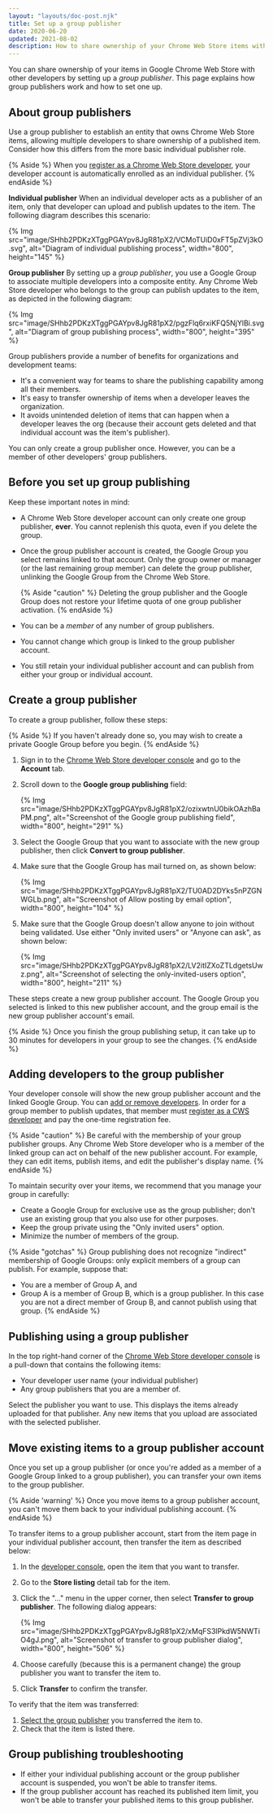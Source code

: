 ```yaml
---
layout: "layouts/doc-post.njk"
title: Set up a group publisher
date: 2020-06-20
updated: 2021-08-02
description: How to share ownership of your Chrome Web Store items with other developers.
---
```

<!--lint disable code-block-style-->

You can share ownership of your items in Google Chrome Web Store with other developers by setting up
a *group publisher*. This page explains how group publishers work and how to set one up.


## About group publishers

Use a group publisher to establish an entity that owns Chrome Web Store items, allowing multiple
developers to share ownership of a published item. Consider how this differs from the more basic
individual publisher role.

{% Aside %}
When you [register as a Chrome Web Store developer][cws-register], your developer account is
automatically enrolled as an individual publisher.
{% endAside %}

**Individual publisher** When an individual developer acts as a publisher of an item, only that
developer can upload and publish updates to the item. The following diagram describes this scenario:

{% Img src="image/SHhb2PDKzXTggPGAYpv8JgR81pX2/VCMoTUiD0xFT5pZVj3kO.svg", alt="Diagram of individual
publishing process", width="800", height="145" %}

**Group publisher** By setting up a *group publisher*, you use a Google Group to associate multiple
developers into a composite entity. Any Chrome Web Store developer who belongs to the group can
publish updates to the item, as depicted in the following diagram:

{% Img src="image/SHhb2PDKzXTggPGAYpv8JgR81pX2/pgzFlq6rxiKFQ5NjYlBi.svg", alt="Diagram of group
publishing process", width="800", height="395" %}

Group publishers provide a number of benefits for organizations and development teams:

* It's a convenient way for teams to share the publishing capability among all their members.
* It's easy to transfer ownership of items when a developer leaves the organization.
* It avoids unintended deletion of items that can happen when a developer leaves the org (because
  their account gets deleted and that individual account was the item's publisher).

You can only create a group publisher once. However, you can be a member of other
developers' group publishers.

## Before you set up group publishing

Keep these important notes in mind:

* A Chrome Web Store developer account can only create one group publisher,
  **ever**. You cannot replenish this quota, even if you delete the group. 
* Once the group publisher account is created, the Google Group you select 
  remains linked to that account. Only the group owner or manager (or the last
  remaining group member) can delete the group publisher, unlinking the Google 
  Group from the Chrome Web Store.

    {% Aside "caution" %}
    Deleting the group publisher and the Google Group does not restore your
    lifetime quota of one group publisher activation.
    {% endAside %}

* You can be a *member* of any number of group publishers.

* You cannot change which group is linked to the group publisher account.
* You still retain your individual publisher account and can publish from either your group or
  individual account.

## Create a group publisher

To create a group publisher, follow these steps:

{% Aside %}
If you haven't already done so, you may wish to create a private Google Group before you begin.
{% endAside %}

1. Sign in to the [Chrome Web Store developer
  console](https://chrome.google.com/webstore/devconsole) and go to the **Account** tab.

1. Scroll down to the **Google group publishing** field:

    {% Img src="image/SHhb2PDKzXTggPGAYpv8JgR81pX2/ozixwtnU0bikOAzhBaPM.png", alt="Screenshot of the
    Google group publishing field", width="800", height="291" %}

1. Select the Google Group that you want to associate with the new group
publisher, then click **Convert to group publisher**.

1. Make sure that the Google Group has mail turned on, as shown below:

    {% Img src="image/SHhb2PDKzXTggPGAYpv8JgR81pX2/TU0AD2DYks5nPZGNWGLb.png", alt="Screenshot of Allow
    posting by email option", width="800", height="104" %}

1. Make sure that the Google Group doesn't allow anyone to join without being
validated. Use either "Only invited users" or "Anyone can ask", as shown below:

    {% Img src="image/SHhb2PDKzXTggPGAYpv8JgR81pX2/LV2itIZXoZTLdgetsUwz.png", alt="Screenshot of
    selecting the only-invited-users option", width="800", height="211" %}

These steps create a new group publisher account. The Google Group you selected is linked to this
new publisher account, and the group email is the new group publisher account's email.

{% Aside %}
Once you finish the group publishing setup, it can take up to 30 minutes for developers in your
group to see the changes.
{% endAside %}

## Adding developers to the group publisher

Your developer console will show the new group publisher account and the linked
Google Group. You can [add or remove developers](https://groups.google.com/). In order for a group member to publish updates, that member must [register as a CWS developer][cws-register] and pay the one-time registration fee.

{% Aside "caution" %}
Be careful with the membership of your group publisher groups. Any Chrome Web Store developer who is
a member of the linked group can act on behalf of the new publisher account. For example, they can
edit items, publish items, and edit the publisher's display name. 
{% endAside %}

To maintain security over your items, we recommend that you manage your group in carefully:

* Create a Google Group for exclusive use as the group publisher; don't use an existing group that
  you also use for other purposes.
* Keep the group private using the "Only invited users" option.
* Minimize the number of members of the group.

{% Aside "gotchas" %}
Group publishing does not recognize "indirect" membership of Google Groups: only explicit
  members of a group can publish. For example, suppose that:
* You are a member of Group A, and
* Group A is a member of Group B, which is a group publisher.
In this case you are not a direct member of Group B, and cannot publish using that group.
{% endAside %}

## Publishing using a group publisher

In the top right-hand corner of the [Chrome Web Store developer
console](https://chrome.google.com/webstore/devconsole) is a pull-down that contains the following
items:

* Your developer user name (your individual publisher)
* Any group publishers that you are a member of.

Select the publisher you want to use. This displays the items already uploaded for that publisher.
Any new items that you upload are associated with the selected publisher.

## Move existing items to a group publisher account

Once you set up a group publisher (or once you're added as a member of a Google Group linked to a
group publisher), you can transfer your own items to the group publisher.

{% Aside 'warning' %}
Once you move items to a group publisher account, you can't move them back to your individual publishing account.
{% endAside %}

To transfer items to a group publisher account, start from the item page in your individual publisher
account, then transfer the item as described below:

1. In the [developer console][devconsole], open the item that you want to transfer.
1. Go to the **Store listing** detail tab for the item.
1. Click the "..." menu in the upper corner, then select **Transfer to group publisher**. The
following dialog appears:

    {% Img src="image/SHhb2PDKzXTggPGAYpv8JgR81pX2/xMqFS3lPkdW5NWTiO4gJ.png", alt="Screenshot of
    transfer to group publisher dialog", width="800", height="506" %}

1. Choose carefully (because this is a permanent change) the group publisher you want to transfer
the item to.
1. Click **Transfer** to confirm the transfer.

To verify that the item was transferred:

1. [Select the group publisher][use-publisher] you transferred the item to.
1. Check that the item is listed there.

## Group publishing troubleshooting

* If either your individual publishing account or the group publisher account is suspended, you won't be able to transfer items.
* If the group publisher account has reached its published item limit, you won't be able to transfer your published items to this group publisher.

[cws-register]: /docs/webstore/register/
[devconsole]: https://chrome.google.com/webstore/devconsole
[use-publisher]: #publishing-using-a-group-publisher

